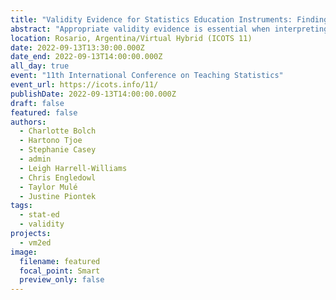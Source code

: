 ```yaml
---
title: "Validity Evidence for Statistics Education Instruments: Findings and Best Practices"
abstract: "Appropriate validity evidence is essential when interpreting scores from tests and instruments. In statistics education, the application of modern measurement theory is limited and not well integrated into research as support for instrument interpretation. The Validity Evidence for Measurement in Mathematics Education project is documenting validity evidence for mathematics and statistics education instruments through a structured literature review to create a searchable instrument database. This paper highlights the status of the work documenting validity evidence for statistics education instruments measuring constructs such as teacher knowledge and attitudes. Many “custom” single-study measures incorporated items from multiple validated instruments and/or added new items without providing evidence for the new instrument. Preliminary information about the types of validity claims and evidence identified from standardized coding is reported."
location: Rosario, Argentina/Virtual Hybrid (ICOTS 11)
date: 2022-09-13T13:30:00.000Z
date_end: 2022-09-13T14:00:00.000Z
all_day: true
event: "11th International Conference on Teaching Statistics"
event_url: https://icots.info/11/
publishDate: 2022-09-13T14:00:00.000Z
draft: false
featured: false
authors:
  - Charlotte Bolch
  - Hartono Tjoe
  - Stephanie Casey
  - admin
  - Leigh Harrell-Williams
  - Chris Engledowl
  - Taylor Mulé
  - Justine Piontek
tags:
  - stat-ed
  - validity
projects:
  - vm2ed
image:
  filename: featured
  focal_point: Smart
  preview_only: false
---
```

